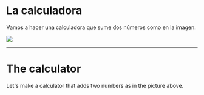 # La calculadora

Vamos a hacer una calculadora que sume dos números como en la imagen:

![](https://books.adalab.es/~/files/v0/b/gitbook-28427.appspot.com/o/assets%2F-MdR67vc7P9nPSm8gsCY%2Fsync%2F0bd5b2e96811d12f878caa69757adfcb44449ed9.jpg?generation=1627590293234306&alt=media)

---

# The calculator

Let's make a calculator that adds two numbers as in the picture above.

